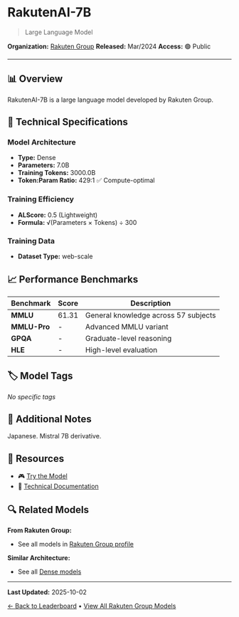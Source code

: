 # RakutenAI-7B

> Large Language Model

**Organization:** [Rakuten Group](../../labs/rakuten-group.md)
**Released:** Mar/2024
**Access:** 🟢 Public

---

## 📊 Overview

RakutenAI-7B is a large language model developed by Rakuten Group.

## 🔧 Technical Specifications

### Model Architecture
- **Type:** Dense
- **Parameters:** 7.0B
- **Training Tokens:** 3000.0B
- **Token:Param Ratio:** 429:1 ✅ Compute-optimal

### Training Efficiency
- **ALScore:** 0.5 (Lightweight)
- **Formula:** √(Parameters × Tokens) ÷ 300

### Training Data
- **Dataset Type:** web-scale

## 📈 Performance Benchmarks

| Benchmark | Score | Description |
|-----------|-------|-------------|
| **MMLU** | 61.31 | General knowledge across 57 subjects |
| **MMLU-Pro** | - | Advanced MMLU variant |
| **GPQA** | - | Graduate-level reasoning |
| **HLE** | - | High-level evaluation |

## 🏷️ Model Tags

_No specific tags_

## 📝 Additional Notes

Japanese. Mistral 7B derivative.

## 🔗 Resources

- 🎮 [Try the Model](https://huggingface.co/Rakuten/RakutenAI-7B)
- 📄 [Technical Documentation](https://arxiv.org/abs/2403.15484)

## 🔍 Related Models

**From Rakuten Group:**
- See all models in [Rakuten Group profile](../../labs/rakuten-group.md)

**Similar Architecture:**
- See all [Dense models](../../architectures/dense.md)

---

**Last Updated:** 2025-10-02

[← Back to Leaderboard](../../README.md) • [View All Rakuten Group Models](../../labs/rakuten-group.md)
